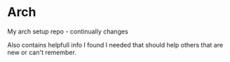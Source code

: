 # Arch

My arch setup repo - continually changes

Also contains helpfull info I found I needed that should help others that are new or can't remember.

